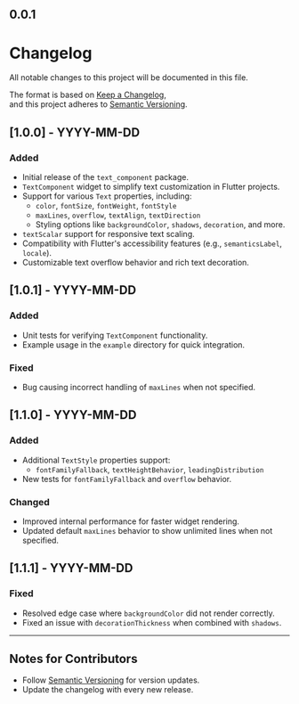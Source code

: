 ## 0.0.1

# Changelog

All notable changes to this project will be documented in this file.

The format is based on [Keep a Changelog](https://keepachangelog.com/),  
and this project adheres to [Semantic Versioning](https://semver.org/).

## [1.0.0] - YYYY-MM-DD
### Added
- Initial release of the `text_component` package.
- `TextComponent` widget to simplify text customization in Flutter projects.
- Support for various `Text` properties, including:
    - `color`, `fontSize`, `fontWeight`, `fontStyle`
    - `maxLines`, `overflow`, `textAlign`, `textDirection`
    - Styling options like `backgroundColor`, `shadows`, `decoration`, and more.
- `textScalar` support for responsive text scaling.
- Compatibility with Flutter's accessibility features (e.g., `semanticsLabel`, `locale`).
- Customizable text overflow behavior and rich text decoration.

## [1.0.1] - YYYY-MM-DD
### Added
- Unit tests for verifying `TextComponent` functionality.
- Example usage in the `example` directory for quick integration.

### Fixed
- Bug causing incorrect handling of `maxLines` when not specified.

## [1.1.0] - YYYY-MM-DD
### Added
- Additional `TextStyle` properties support:
    - `fontFamilyFallback`, `textHeightBehavior`, `leadingDistribution`
- New tests for `fontFamilyFallback` and `overflow` behavior.

### Changed
- Improved internal performance for faster widget rendering.
- Updated default `maxLines` behavior to show unlimited lines when not specified.

## [1.1.1] - YYYY-MM-DD
### Fixed
- Resolved edge case where `backgroundColor` did not render correctly.
- Fixed an issue with `decorationThickness` when combined with `shadows`.

---

## Notes for Contributors
- Follow [Semantic Versioning](https://semver.org/) for version updates.
- Update the changelog with every new release.

